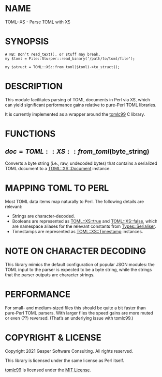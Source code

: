 # NAME

TOML::XS - Parse [TOML](https://toml.io) with XS

# SYNOPSIS

    # NB: Don’t read_text(), or stuff may break.
    my $toml = File::Slurper::read_binary('/path/to/toml/file');

    my $struct = TOML::XS::from_toml($toml)->to_struct();

# DESCRIPTION

This module facilitates parsing of TOML documents in Perl via XS,
which can yield significant performance gains relative to pure-Perl TOML
libraries.

It is currently implemented as a wrapper around the
[tomlc99](https://github.com/cktan/tomlc99) C library.

# FUNCTIONS

## $doc = TOML::XS::from\_toml($byte\_string)

Converts a byte string (i.e., raw, undecoded bytes) that contains a
serialized TOML document to a [TOML::XS::Document](https://metacpan.org/pod/TOML::XS::Document) instance.

# MAPPING TOML TO PERL

Most TOML data items map naturally to Perl. The following details
are relevant:

- Strings are character-decoded.
- Booleans are represented as [TOML::XS::true](https://metacpan.org/pod/TOML::XS::true) and [TOML::XS::false](https://metacpan.org/pod/TOML::XS::false),
which are namespace aliases for the relevant constants from
[Types::Serialiser](https://metacpan.org/pod/Types::Serialiser).
- Timestamps are represented as [TOML::XS::Timestamp](https://metacpan.org/pod/TOML::XS::Timestamp) instances.

# NOTE ON CHARACTER DECODING

This library mimics the default configuration of popular JSON modules:
the TOML input to the parser is expected to be a byte string, while the
strings that the parser outputs are character strings.

# PERFORMANCE

For small- and medium-sized files this should be quite a bit faster
than pure-Perl TOML parsers. With larger files the speed gains are more
muted or even (??) reversed. (That’s an underlying issue with tomlc99.)

# COPYRIGHT & LICENSE

Copyright 2021 Gasper Software Consulting. All rights reserved.

This library is licensed under the same license as Perl itself.

[tomlc99](https://github.com/cktan/tomlc99) is licensed under the
[MIT License](https://mit-license.org/).
